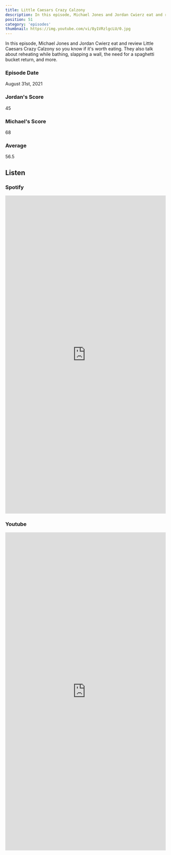 ```yaml
---
title: Little Caesars Crazy Calzony
description: In this episode, Michael Jones and Jordan Cwierz eat and review Little Caesars Crazy Calzony so you know if it's worth eating.
position: 51
category: 'episodes'
thumbnail: https://img.youtube.com/vi/8y1VRzlgcLU/0.jpg
---
```


In this episode, Michael Jones and Jordan Cwierz eat and review Little Caesars Crazy Calzony so you know if it's worth eating. They also talk about reheating while bathing, slapping a wall, the need for a spaghetti bucket return, and more.

### Episode Date

August 31st, 2021

### Jordan's Score

45

### Michael's Score

68

### Average

56.5

## Listen

### Spotify

<iframe 
    src="https://open.spotify.com/embed-podcast/episode/4W5tEnWmZbPpFAoShhpHnh" 
    loading="lazy" 
    style="border: 0; width: 100%; height: 25vh;" allow="encrypted-media"
></iframe>

### Youtube

<iframe 
    src="https://www.youtube.com/embed/8y1VRzlgcLU" 
    loading="lazy" 
    style="border: 0; width: 100%; height: 25vh;"  
    title="YouTube video player" 
    frameborder="0" 
    allow="accelerometer; autoplay; clipboard-write; encrypted-media; gyroscope; picture-in-picture"
></iframe>
